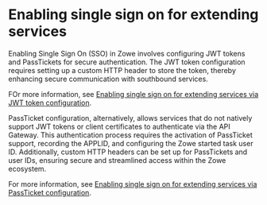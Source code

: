# Enabling single sign on for extending services

Enabling Single Sign On (SSO) in Zowe involves configuring JWT tokens and PassTickets for secure authentication. The JWT token configuration requires setting up a custom HTTP header to store the token, thereby enhancing secure communication with southbound services. 

FOr more information, see [Enabling single sign on for extending services via JWT token configuration](./configuration-extender-jwt).

PassTicket configuration, alternatively, allows services that do not natively support JWT tokens or client certificates to authenticate via the API Gateway. This authentication process requires the activation of PassTicket support, recording the APPLID, and configuring the Zowe started task user ID. Additionally, custom HTTP headers can be set up for PassTickets and user IDs, ensuring secure and streamlined access within the Zowe ecosystem.

For more information, see [Enabling single sign on for extending services via PassTicket configuration](./configuration-extender-passtickets).